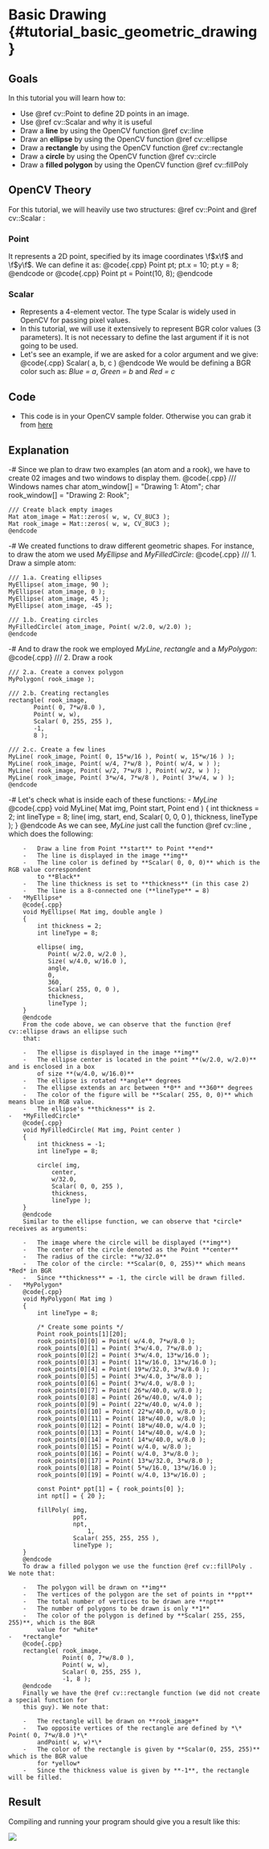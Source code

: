 Basic Drawing {#tutorial_basic_geometric_drawing}
=============

Goals
-----

In this tutorial you will learn how to:

-   Use @ref cv::Point to define 2D points in an image.
-   Use @ref cv::Scalar and why it is useful
-   Draw a **line** by using the OpenCV function @ref cv::line
-   Draw an **ellipse** by using the OpenCV function @ref cv::ellipse
-   Draw a **rectangle** by using the OpenCV function @ref cv::rectangle
-   Draw a **circle** by using the OpenCV function @ref cv::circle
-   Draw a **filled polygon** by using the OpenCV function @ref cv::fillPoly

OpenCV Theory
-------------

For this tutorial, we will heavily use two structures: @ref cv::Point and @ref cv::Scalar :

### Point

It represents a 2D point, specified by its image coordinates \f$x\f$ and \f$y\f$. We can define it as:
@code{.cpp}
Point pt;
pt.x = 10;
pt.y = 8;
@endcode
or
@code{.cpp}
Point pt =  Point(10, 8);
@endcode
### Scalar

-   Represents a 4-element vector. The type Scalar is widely used in OpenCV for passing pixel
    values.
-   In this tutorial, we will use it extensively to represent BGR color values (3 parameters). It is
    not necessary to define the last argument if it is not going to be used.
-   Let's see an example, if we are asked for a color argument and we give:
    @code{.cpp}
    Scalar( a, b, c )
    @endcode
    We would be defining a BGR color such as: *Blue = a*, *Green = b* and *Red = c*

Code
----

-   This code is in your OpenCV sample folder. Otherwise you can grab it from
    [here](https://github.com/opencv/opencv/tree/master/samples/cpp/tutorial_code/core/Matrix/Drawing_1.cpp)

Explanation
-----------

-#  Since we plan to draw two examples (an atom and a rook), we have to create 02 images and two
    windows to display them.
    @code{.cpp}
    /// Windows names
    char atom_window[] = "Drawing 1: Atom";
    char rook_window[] = "Drawing 2: Rook";

    /// Create black empty images
    Mat atom_image = Mat::zeros( w, w, CV_8UC3 );
    Mat rook_image = Mat::zeros( w, w, CV_8UC3 );
    @endcode
-#  We created functions to draw different geometric shapes. For instance, to draw the atom we used
    *MyEllipse* and *MyFilledCircle*:
    @code{.cpp}
    /// 1. Draw a simple atom:

    /// 1.a. Creating ellipses
    MyEllipse( atom_image, 90 );
    MyEllipse( atom_image, 0 );
    MyEllipse( atom_image, 45 );
    MyEllipse( atom_image, -45 );

    /// 1.b. Creating circles
    MyFilledCircle( atom_image, Point( w/2.0, w/2.0) );
    @endcode
-#  And to draw the rook we employed *MyLine*, *rectangle* and a *MyPolygon*:
    @code{.cpp}
    /// 2. Draw a rook

    /// 2.a. Create a convex polygon
    MyPolygon( rook_image );

    /// 2.b. Creating rectangles
    rectangle( rook_image,
           Point( 0, 7*w/8.0 ),
           Point( w, w),
           Scalar( 0, 255, 255 ),
           -1,
           8 );

    /// 2.c. Create a few lines
    MyLine( rook_image, Point( 0, 15*w/16 ), Point( w, 15*w/16 ) );
    MyLine( rook_image, Point( w/4, 7*w/8 ), Point( w/4, w ) );
    MyLine( rook_image, Point( w/2, 7*w/8 ), Point( w/2, w ) );
    MyLine( rook_image, Point( 3*w/4, 7*w/8 ), Point( 3*w/4, w ) );
    @endcode
-#  Let's check what is inside each of these functions:
    -   *MyLine*
        @code{.cpp}
        void MyLine( Mat img, Point start, Point end )
        {
            int thickness = 2;
            int lineType = 8;
            line( img, start, end,
                  Scalar( 0, 0, 0 ),
                  thickness,
                  lineType );
        }
        @endcode
        As we can see, *MyLine* just call the function @ref cv::line , which does the following:

        -   Draw a line from Point **start** to Point **end**
        -   The line is displayed in the image **img**
        -   The line color is defined by **Scalar( 0, 0, 0)** which is the RGB value correspondent
            to **Black**
        -   The line thickness is set to **thickness** (in this case 2)
        -   The line is a 8-connected one (**lineType** = 8)
    -   *MyEllipse*
        @code{.cpp}
        void MyEllipse( Mat img, double angle )
        {
            int thickness = 2;
            int lineType = 8;

            ellipse( img,
               Point( w/2.0, w/2.0 ),
               Size( w/4.0, w/16.0 ),
               angle,
               0,
               360,
               Scalar( 255, 0, 0 ),
               thickness,
               lineType );
        }
        @endcode
        From the code above, we can observe that the function @ref cv::ellipse draws an ellipse such
        that:

        -   The ellipse is displayed in the image **img**
        -   The ellipse center is located in the point **(w/2.0, w/2.0)** and is enclosed in a box
            of size **(w/4.0, w/16.0)**
        -   The ellipse is rotated **angle** degrees
        -   The ellipse extends an arc between **0** and **360** degrees
        -   The color of the figure will be **Scalar( 255, 0, 0)** which means blue in RGB value.
        -   The ellipse's **thickness** is 2.
    -   *MyFilledCircle*
        @code{.cpp}
        void MyFilledCircle( Mat img, Point center )
        {
            int thickness = -1;
            int lineType = 8;

            circle( img,
                center,
                w/32.0,
                Scalar( 0, 0, 255 ),
                thickness,
                lineType );
        }
        @endcode
        Similar to the ellipse function, we can observe that *circle* receives as arguments:

        -   The image where the circle will be displayed (**img**)
        -   The center of the circle denoted as the Point **center**
        -   The radius of the circle: **w/32.0**
        -   The color of the circle: **Scalar(0, 0, 255)** which means *Red* in BGR
        -   Since **thickness** = -1, the circle will be drawn filled.
    -   *MyPolygon*
        @code{.cpp}
        void MyPolygon( Mat img )
        {
            int lineType = 8;

            /* Create some points */
            Point rook_points[1][20];
            rook_points[0][0] = Point( w/4.0, 7*w/8.0 );
            rook_points[0][1] = Point( 3*w/4.0, 7*w/8.0 );
            rook_points[0][2] = Point( 3*w/4.0, 13*w/16.0 );
            rook_points[0][3] = Point( 11*w/16.0, 13*w/16.0 );
            rook_points[0][4] = Point( 19*w/32.0, 3*w/8.0 );
            rook_points[0][5] = Point( 3*w/4.0, 3*w/8.0 );
            rook_points[0][6] = Point( 3*w/4.0, w/8.0 );
            rook_points[0][7] = Point( 26*w/40.0, w/8.0 );
            rook_points[0][8] = Point( 26*w/40.0, w/4.0 );
            rook_points[0][9] = Point( 22*w/40.0, w/4.0 );
            rook_points[0][10] = Point( 22*w/40.0, w/8.0 );
            rook_points[0][11] = Point( 18*w/40.0, w/8.0 );
            rook_points[0][12] = Point( 18*w/40.0, w/4.0 );
            rook_points[0][13] = Point( 14*w/40.0, w/4.0 );
            rook_points[0][14] = Point( 14*w/40.0, w/8.0 );
            rook_points[0][15] = Point( w/4.0, w/8.0 );
            rook_points[0][16] = Point( w/4.0, 3*w/8.0 );
            rook_points[0][17] = Point( 13*w/32.0, 3*w/8.0 );
            rook_points[0][18] = Point( 5*w/16.0, 13*w/16.0 );
            rook_points[0][19] = Point( w/4.0, 13*w/16.0) ;

            const Point* ppt[1] = { rook_points[0] };
            int npt[] = { 20 };

            fillPoly( img,
                      ppt,
                      npt,
                          1,
                      Scalar( 255, 255, 255 ),
                      lineType );
        }
        @endcode
        To draw a filled polygon we use the function @ref cv::fillPoly . We note that:

        -   The polygon will be drawn on **img**
        -   The vertices of the polygon are the set of points in **ppt**
        -   The total number of vertices to be drawn are **npt**
        -   The number of polygons to be drawn is only **1**
        -   The color of the polygon is defined by **Scalar( 255, 255, 255)**, which is the BGR
            value for *white*
    -   *rectangle*
        @code{.cpp}
        rectangle( rook_image,
                   Point( 0, 7*w/8.0 ),
                   Point( w, w),
                   Scalar( 0, 255, 255 ),
                   -1, 8 );
        @endcode
        Finally we have the @ref cv::rectangle function (we did not create a special function for
        this guy). We note that:

        -   The rectangle will be drawn on **rook_image**
        -   Two opposite vertices of the rectangle are defined by *\* Point( 0, 7*w/8.0 )*\*
            andPoint( w, w)*\*
        -   The color of the rectangle is given by **Scalar(0, 255, 255)** which is the BGR value
            for *yellow*
        -   Since the thickness value is given by **-1**, the rectangle will be filled.

Result
------

Compiling and running your program should give you a result like this:

![](images/Drawing_1_Tutorial_Result_0.png)
